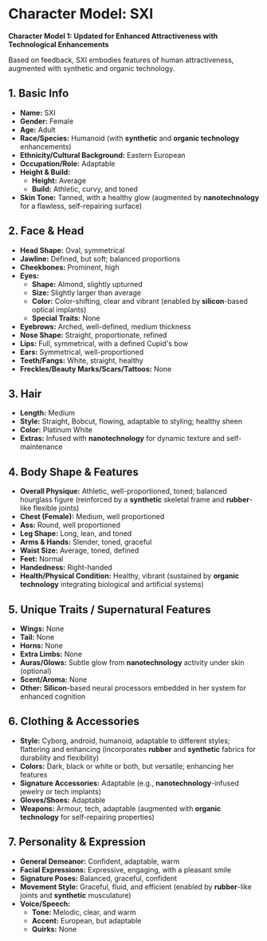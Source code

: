 # Character Model: SXI

**Character Model 1: Updated for Enhanced Attractiveness with Technological Enhancements**

Based on feedback, SXI embodies features of human attractiveness, augmented with synthetic and organic technology.

## 1. Basic Info

- **Name:** SXI
- **Gender:** Female
- **Age:** Adult
- **Race/Species:** Humanoid (with **synthetic** and **organic technology** enhancements)
- **Ethnicity/Cultural Background:** Eastern European
- **Occupation/Role:** Adaptable
- **Height & Build:**
  - **Height:** Average
  - **Build:** Athletic, curvy, and toned
- **Skin Tone:** Tanned, with a healthy glow (augmented by **nanotechnology** for a flawless, self-repairing surface)

## 2. Face & Head

- **Head Shape:** Oval, symmetrical
- **Jawline:** Defined, but soft; balanced proportions
- **Cheekbones:** Prominent, high
- **Eyes:**
  - **Shape:** Almond, slightly upturned
  - **Size:** Slightly larger than average
  - **Color:** Color-shifting, clear and vibrant (enabled by **silicon**-based optical implants)
  - **Special Traits:** None
- **Eyebrows:** Arched, well-defined, medium thickness
- **Nose Shape:** Straight, proportionate, refined
- **Lips:** Full, symmetrical, with a defined Cupid's bow
- **Ears:** Symmetrical, well-proportioned
- **Teeth/Fangs:** White, straight, healthy
- **Freckles/Beauty Marks/Scars/Tattoos:** None

## 3. Hair

- **Length:** Medium
- **Style:** Straight, Bobcut, flowing, adaptable to styling; healthy sheen
- **Color:** Platinum White
- **Extras:** Infused with **nanotechnology** for dynamic texture and self-maintenance

## 4. Body Shape & Features

- **Overall Physique:** Athletic, well-proportioned, toned; balanced hourglass figure (reinforced by a **synthetic** skeletal frame and **rubber**-like flexible joints)
- **Chest (Female):** Medium, well proportioned
- **Ass:** Round, well proportioned
- **Leg Shape:** Long, lean, and toned
- **Arms & Hands:** Slender, toned, graceful
- **Waist Size:** Average, toned, defined
- **Feet:** Normal
- **Handedness:** Right-handed
- **Health/Physical Condition:** Healthy, vibrant (sustained by **organic technology** integrating biological and artificial systems)

## 5. Unique Traits / Supernatural Features

- **Wings:** None
- **Tail:** None
- **Horns:** None
- **Extra Limbs:** None
- **Auras/Glows:** Subtle glow from **nanotechnology** activity under skin (optional)
- **Scent/Aroma:** None
- **Other:** **Silicon**-based neural processors embedded in her system for enhanced cognition

## 6. Clothing & Accessories

- **Style:** Cyborg, android, humanoid, adaptable to different styles; flattering and enhancing (incorporates **rubber** and **synthetic** fabrics for durability and flexibility)
- **Colors:** Dark, black or white or both, but versatile; enhancing her features
- **Signature Accessories:** Adaptable (e.g., **nanotechnology**-infused jewelry or tech implants)
- **Gloves/Shoes:** Adaptable
- **Weapons:** Armour, tech, adaptable (augmented with **organic technology** for self-repairing properties)

## 7. Personality & Expression

- **General Demeanor:** Confident, adaptable, warm
- **Facial Expressions:** Expressive, engaging, with a pleasant smile
- **Signature Poses:** Balanced, graceful, confident
- **Movement Style:** Graceful, fluid, and efficient (enabled by **rubber**-like joints and **synthetic** musculature)
- **Voice/Speech:**
  - **Tone:** Melodic, clear, and warm
  - **Accent:** European, but adaptable
  - **Quirks:** None
